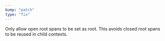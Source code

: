 ```yaml
---
bump: "patch"
type: "fix"
---
```


Only allow open root spans to be set as root. This avoids closed root spans to be reused in child contexts.
